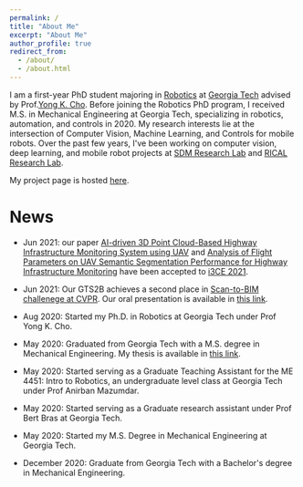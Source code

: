 ```yaml
---
permalink: /
title: "About Me"
excerpt: "About Me"
author_profile: true
redirect_from: 
  - /about/
  - /about.html
---
```

I am a first-year PhD student majoring in [Robotics](http://robotics.gatech.edu/education/phd) at [Georgia Tech](https://www.gatech.edu/) advised by Prof.[Yong K. Cho](http://rical.ce.gatech.edu/). Before joining the Robotics PhD program, I received M.S. in Mechanical Engineering at Georgia Tech, specializing in robotics, automation, and controls in 2020. My research interests lie at the intersection of Computer Vision, Machine Learning, and Controls for mobile robots. Over the past few years, I've been working on computer vision, deep learning, and mobile robot projects at [SDM Research Lab](https://ecdm.gatech.edu/) and [RICAL Research Lab](http://rical.ce.gatech.edu/).

My project page is hosted [here](/project.html).

# News

* Jun 2021: our paper [AI-driven 3D Point Cloud-Based Highway Infrastructure Monitoring System using UAV](_publications/2021-6-20-MS_i3ce2021_Mark.md) and [Analysis of Flight Parameters on UAV Semantic Segmentation Performance for Highway Infrastructure Monitoring](_publications/2021-6-20-MS_i3ce2021_Mark.md) have been accepted to [i3CE 2021](https://dcp.ufl.edu/cacim/i3ce2021/). 

* Jun 2021: Our GTS2B achieves a second place in [Scan-to-BIM challenege at CVPR](https://cv4aec.github.io/). Our oral presentation is available in [this link](https://www.youtube.com/watch?v=DR9ifKxutf8&list=TLGG8vy3pvaCCBQwMzA4MjAyMQ&t=1033s).

* Aug 2020: Started my Ph.D. in Robotics at Georgia Tech under Prof Yong K. Cho.

* May 2020: Graduated from Georgia Tech with a M.S. degree in Mechanical Engineering. My thesis is available in [this link](https://smartech.gatech.edu/bitstream/handle/1853/64655/YAJIMA-THESIS-2020.pdf?sequence=1).

* May 2020: Started serving as a Graduate Teaching Assistant for the ME 4451: Intro to Robotics, an undergraduate level class at Georgia Tech under Prof Anirban Mazumdar.

* May 2020: Started serving as a Graduate research assistant under Prof Bert Bras at Georgia Tech.

* May 2020: Started my M.S. Degree in Mechanical Engineering at Georgia Tech.

* December 2020: Graduate from Georgia Tech with a Bachelor's degree in Mechanical Engineering.